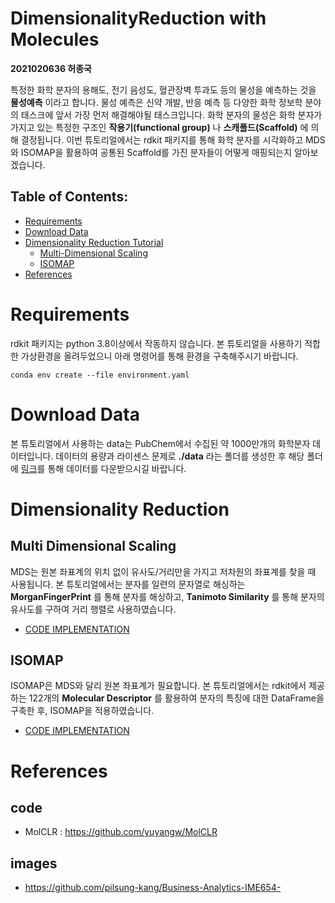 # DimensionalityReduction with Molecules
__2021020636 허종국__

특정한 화학 분자의 용해도, 전기 음성도, 혈관장벽 투과도 등의 물성을 예측하는 것을 __물성예측__ 이라고 합니다. 물성 예측은 신약 개발, 반응 예측 등 다양한 화학 정보학 분야의 태스크에 앞서 가장 먼저 해결해야될 태스크입니다. 화학 분자의 물성은 화학 분자가 가지고 있는 특정한 구조인 __작용기(functional group)__ 나 __스캐폴드(Scaffold)__ 에 의해 결정됩니다. 이번 튜토리얼에서는 rdkit 패키지를 통해 화학 분자를 시각화하고 MDS와 ISOMAP을 활용하여 공통된 Scaffold를 가진 분자들이 어떻게 매핑되는지 알아보겠습니다.

## Table of Contents:
- [Requirements](#requirements)
- [Download Data](#download-data)
- [Dimensionality Reduction Tutorial](#dimensionality-reduction-tutorial)
  * [Multi-Dimensional Scaling](#multi-dimensional-scaling)
  * [ISOMAP](#isomap)
- [References](#references)

# Requirements
rdkit 패키지는 python 3.8이상에서 작동하지 않습니다. 본 튜토리얼을 사용하기 적합한 가상환경을 올려두었으니 아래 명령어를 통해 환경을 구축해주시기 바랍니다.

```
conda env create --file environment.yaml
```

# Download Data
본 튜토리얼에서 사용하는 data는 PubChem에서 수집된 약 1000만개의 화학분자 데이터입니다. 데이터의 용량과 라이센스 문제로 __./data__ 라는 폴더를 생성한 후 해당 폴더에 [링크](https://drive.google.com/file/d/1aDtN6Qqddwwn2x612kWz9g0xQcuAtzDE/view)를 통해 데이터를 다운받으시길 바랍니다. 

# Dimensionality Reduction

## Multi Dimensional Scaling
MDS는 원본 좌표계의 위치 없이 유사도/거리만을 가지고 저차원의 좌표계를 찾을 때 사용됩니다. 본 튜토리얼에서는 분자를 일련의 문자열로 해싱하는 __MorganFingerPrint__ 를 통해 분자를 해싱하고, __Tanimoto Similarity__ 를 통해 분자의 유사도를 구하여 거리 행렬로 사용하였습니다.
- [CODE IMPLEMENTATION](https://github.com/JongKook-Heo/DimensionalityReduction/blob/main/1.Multi%20Dimensional%20Scaling.ipynb)

## ISOMAP
ISOMAP은 MDS와 달리 원본 좌표계가 필요합니다. 본 튜토리얼에서는 rdkit에서 제공하는 122개의 __Molecular Descriptor__ 를 활용하여 분자의 특징에 대한 DataFrame을 구축한 후, ISOMAP을 적용하였습니다.
- [CODE IMPLEMENTATION](https://github.com/JongKook-Heo/DimensionalityReduction/blob/main/2.ISOMAP.ipynb)

# References
## code
- MolCLR : https://github.com/yuyangw/MolCLR
## images
- https://github.com/pilsung-kang/Business-Analytics-IME654-
